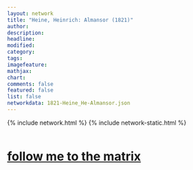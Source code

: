 ```yaml
---
layout: network
title: "Heine, Heinrich: Almansor (1821)"
author:
description:
headline:
modified:
category:
tags: 
imagefeature: 
mathjax: 
chart: 
comments: false
featured: false
list: false
networkdata: 1821-Heine_He-Almansor.json
---
```

{% include network.html %}
{% include network-static.html %}
<div class="row">
  <div class="small-5 small-centered columns"><a href="/matrix284"><h1>follow me to the matrix</h1></a>
</div>
</div>
